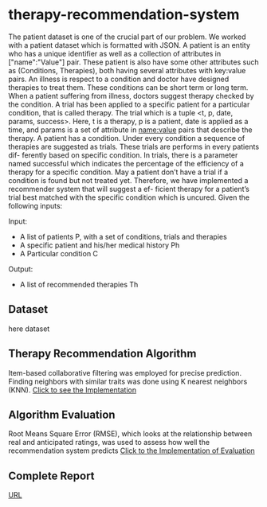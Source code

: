 # therapy-recommendation-system
The patient dataset is one of the crucial part of our problem. We worked with a patient dataset which is formatted with JSON. A patient is an entity who has a unique identifier as well as a collection of attributes in ["name":"Value"] pair. These patient is also have some other attributes such as (Conditions, Therapies), both having several attributes with key:value pairs. An illness is respect to a condition and doctor have designed therapies to treat them. These conditions can be short term or long term. When a patient suffering from illness, doctors suggest therapy checked by the condition. A trial has been applied to a specific patient for a particular condition, that is called therapy. The trial which is a tuple <t, p, date, params, success>. Here, t is a therapy, p is a patient, date is applied as a time, and params is a set of attribute in <name:value> pairs that describe the therapy. A patient has a condition. Under every condition a sequence of therapies are suggested as trials. These trials are performs in every patients dif- ferently based on specific condition. In trials, there is a parameter named successful which indicates the percentage of the efficiency of a therapy for a specific condition. May a patient don’t have a trial if a condition is found but not treated yet. Therefore, we have implemented a recommender system that will suggest a ef- ficient therapy for a patient’s trial best matched with the specific condition which is uncured. Given the following inputs:

Input:
* A list of patients P, with a set of conditions, trials and therapies
* A specific patient and his/her medical history Ph
* A Particular condition C

Output:
* A list of recommended therapies Th

## Dataset
here dataset

## Therapy Recommendation Algorithm
Item-based collaborative filtering was employed for precise prediction. Finding neighbors with similar traits was done using K nearest neighbors (KNN). 
[Click to see the Implementation](https://github.com/azgarshuvo/therapy-recommendation-system/blob/main/recommender-system.ipynb)

## Algorithm Evaluation
Root Means Square Error (RMSE), which looks at the relationship between real and anticipated ratings, was used to assess how well the recommendation system predicts
[Click to the Implementation of Evaluation](https://github.com/azgarshuvo/therapy-recommendation-system/blob/main/recommender-system.ipynb)

## Complete Report
[URL]()

